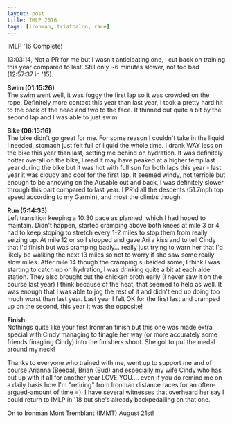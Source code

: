 ```yaml
---
layout: post
title: IMLP 2016
tags: [ironman, triathalon, race]
---
```


IMLP '16 Complete!

13:03:14, Not a PR for me but I wasn't anticipating one, I cut back on training this year compared to last. Still only ~6 minutes slower, not too bad (12:57:37 in '15).

**Swim (01:15:26)**  
The swim went well, it was foggy the first lap so it was crowded on the rope. Definitely more contact this year than last year, I took a pretty hard hit to the back of the head and two to the face. It thinned out quite a bit by the second lap and I was able to just swim.

**Bike (06:15:16)**  
The bike didn't go great for me. For some reason I couldn't take in the liquid I needed, stomach just felt full of liquid the whole time. I drank WAY less on the bike this year than last, setting me behind on hydration. It was definitely hotter overall on the bike, I read it may have peaked at a higher temp last year during the bike but it was hot with full sun for both laps this year - last year it was cloudy and cool for the first lap. It seemed windy, not terrible but enough to be annoying on the Ausable out and back, I was definitely slower through this part compared to last year. I PR'd all the descents (51.7mph top speed according to my Garmin), and most the climbs though.

**Run (5:14:33)**  
Left transition keeping a 10:30 pace as planned, which I had hoped to maintain. Didn't happen, started cramping above both knees at mile 3 or 4, had to keep stoping to stretch every 1-2 miles to stop them from really seizing up. At mile 12 or so I stopped and gave Ari a kiss and to tell Cindy that I'd finish but was cramping badly... really just trying to warn her that I'd likely be walking the next 13 miles so not to worry if she saw some really slow miles. After mile 14 though the cramping subsided some, I think I was starting to catch up on hydration, I was drinking quite a bit at each aide station. They also brought out the chicken broth early (I never saw it on the course last year) I think because of the heat, that seemed to help as well. It was enough that I was able to jog the rest of it and didn't end up doing too much worst than last year. Last year I felt OK for the first last and cramped up on the second, this year it was the opposite!

**Finish**  
Nothings quite like your first Ironman finish but this one was made extra special with Cindy managing to finagle her way (or more accurately some friends finagling Cindy) into the finishers shoot. She got to put the medal around my neck!

Thanks to everyone who trained with me, went up to support me and of course Arianna (Beeba), Brian (Bud) and especially my wife Cindy who has put up with it all for another year LOVE YOU.... even if you do remind me on a daily basis how I'm "retiring" from Ironman distance races for an often-argued-amount of time =). I have several witnesses that overheard her say I could return to IMLP in '18 but she's already backpedalling on that one.

On to Ironman Mont Tremblant (IMMT) August 21st!
